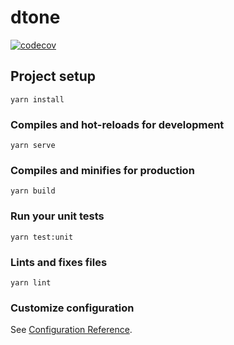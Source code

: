 # dtone

[![codecov](https://codecov.io/gh/benkab/dtone-assessment/branch/main/graph/badge.svg?token=ACB4970FXW)](https://codecov.io/gh/benkab/dtone-assessment)

## Project setup
```
yarn install
```

### Compiles and hot-reloads for development
```
yarn serve
```

### Compiles and minifies for production
```
yarn build
```

### Run your unit tests
```
yarn test:unit
```

### Lints and fixes files
```
yarn lint
```

### Customize configuration
See [Configuration Reference](https://cli.vuejs.org/config/).
